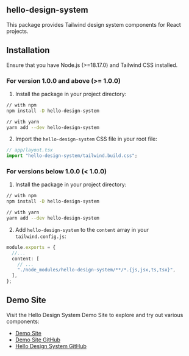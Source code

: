 ## hello-design-system

This package provides Tailwind design system components for React projects.

## Installation

Ensure that you have Node.js (>=18.17.0) and Tailwind CSS installed.

### For version 1.0.0 and above (>= 1.0.0)

1. Install the package in your project directory:

```bash
// with npm
npm install -D hello-design-system

// with yarn
yarn add --dev hello-design-system
```

2. Import the `hello-design-system` CSS file in your root file:

```typescript
// app/layout.tsx
import "hello-design-system/tailwind.build.css";
```

### For versions below 1.0.0 (< 1.0.0)

1. Install the package in your project directory:

```bash
// with npm
npm install -D hello-design-system

// with yarn
yarn add --dev hello-design-system
```

2. Add `hello-design-system` to the `content` array in your `tailwind.config.js`:

```typescript
module.exports = {
  //...
  content: [
    // ...
    "./node_modules/hello-design-system/**/*.{js,jsx,ts,tsx}",
  ],
};
```

## Demo Site

Visit the Hello Design System Demo Site to explore and try out various components:

- [Demo Site](https://hello-design-system.vercel.app/)
- [Demo Site GitHub](https://github.com/hayeon9826/hello-next)
- [Hello Design System GitHub](https://github.com/hayeon9826/hello-design-system)
